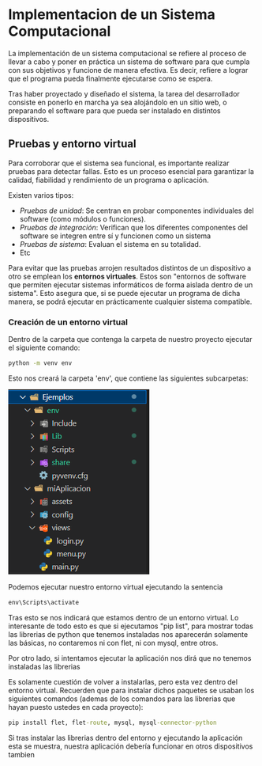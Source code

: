 # Implementacion de un Sistema Computacional

La implementación de un sistema computacional se refiere al proceso de llevar a cabo y poner en práctica un sistema de software para que cumpla con sus objetivos y funcione de manera efectiva. Es decir, refiere a lograr que el programa pueda finalmente ejecutarse como se espera.

Tras haber proyectado y diseñado el sistema, la tarea del desarrollador consiste en ponerlo en marcha ya sea alojándolo en un sitio web, o preparando el software para que pueda ser instalado en distintos dispositivos.

## Pruebas y entorno virtual

Para corroborar que el sistema sea funcional, es importante realizar pruebas para detectar fallas. Esto es un proceso esencial para garantizar la calidad, fiabilidad y rendimiento de un programa o aplicación.

Existen varios tipos:
- *Pruebas de unidad*: Se centran en probar componentes individuales del software (como módulos o funciones).
- *Pruebas de integración*: Verifican que los diferentes componentes del software se integren entre sí y funcionen como un sistema
- *Pruebas de sistema*: Evaluan el sistema en su totalidad.
- Etc

Para evitar que las pruebas arrojen resultados distintos de un dispositivo a otro se emplean los **entornos virtuales**. Estos son "entornos de software que permiten ejecutar sistemas informáticos de forma aislada dentro de un sistema". Esto asegura que, si se puede ejecutar un programa de dicha manera, se podrá ejecutar en prácticamente cualquier sistema compatible.

### Creación de un entorno virtual

Dentro de la carpeta que contenga la carpeta de nuestro proyecto ejecutar el siguiente comando:

```cmd
python -m venv env
```

Esto nos creará la carpeta 'env', que contiene las siguientes subcarpetas:

<img src="/static/blog/img/carpetaEnv.png" alt="Demo" />

Podemos ejecutar nuestro entorno virtual ejecutando la sentencia

```cmd
env\Scripts\activate
```

Tras esto se nos indicará que estamos dentro de un entorno virtual. Lo interesante de todo esto es que si ejecutamos "pip list", para mostrar todas las librerias de python que tenemos instaladas nos aparecerán solamente las básicas, no contaremos ni con flet, ni con mysql, entre otros. 

Por otro lado, si intentamos ejecutar la aplicación nos dirá que no tenemos instaladas las librerias

Es solamente cuestión de volver a instalarlas, pero esta vez dentro del entorno virtual. Recuerden que para instalar dichos paquetes se usaban los siguientes comandos (ademas de los comandos para las librerias que hayan puesto ustedes en cada proyecto):

```cmd
pip install flet, flet-route, mysql, mysql-connector-python
```

Si tras instalar las librerias dentro del entorno y ejecutando la aplicación esta se muestra, nuestra aplicación debería funcionar en otros dispositivos tambien

